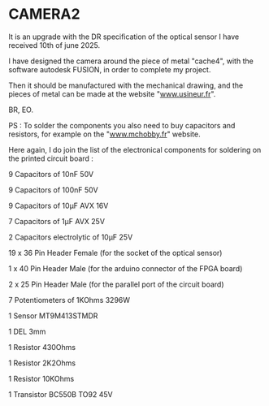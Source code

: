 # CAMERA2
It is an upgrade with the DR specification of the optical sensor I have received 10th of june 2025.

I have designed the camera around the piece of metal "cache4", with the software autodesk FUSION, in order to complete my project.

Then it should be manufactured with the mechanical drawing, and the pieces of metal can be made at the website "www.usineur.fr".

BR, EO.

PS :  To solder the components you also need to buy capacitors and resistors, for example on the "www.mchobby.fr" website.

Here again, I do join the list of the electronical components for soldering on the printed circuit board :

9 Capacitors of 10nF 50V

9 Capacitors of 100nF 50V

9 Capacitors of 10µF AVX 16V

7 Capacitors of 1µF AVX 25V

2 Capacitors electrolytic of 10µF 25V

19 x 36 Pin Header Female (for the socket of the optical sensor)

1 x 40 Pin Header Male (for the arduino connector of the FPGA board)

2 x 25 Pin Header Male (for the parallel port of the circuit board)

7 Potentiometers of 1KOhms 3296W

1 Sensor MT9M413STMDR

1 DEL 3mm

1 Resistor 430Ohms

1 Resistor 2K2Ohms

1 Resistor 10KOhms

1 Transistor BC550B TO92 45V
